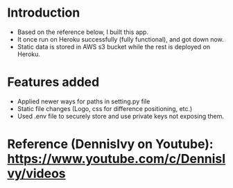 # Introduction

- Based on the reference below, I built this app.
- It once run on Heroku successfully (fully functional), and got down now.
- Static data is stored in AWS s3 bucket while the rest is deployed on Heroku.

# Features added
- Applied newer ways for paths in setting.py file
- Static file changes (Logo, css for difference positioning, etc.) 
- Used .env file to securely store and use private keys not exposing them.

# Reference (DennisIvy on Youtube): https://www.youtube.com/c/DennisIvy/videos
